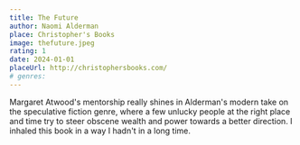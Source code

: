 ```yaml
---
title: The Future
author: Naomi Alderman
place: Christopher's Books
image: thefuture.jpeg
rating: 1
date: 2024-01-01
placeUrl: http://christophersbooks.com/
# genres:
---
```


Margaret Atwood's mentorship really shines in Alderman's modern take on the speculative fiction genre, where a few unlucky people at the right place and time try to steer obscene wealth and power towards a better direction. I inhaled this book in a way I hadn't in a long time.
